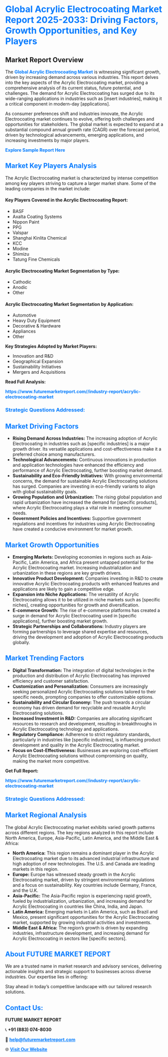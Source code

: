 <h1 style="color: #007BFF;">Global Acrylic Electrocoating Market Report 2025-2033: Driving Factors, Growth Opportunities, and Key Players</h1>

<section id="overview">
<h2>Market Report Overview</h2>
<p>The <a href="https://www.futuremarketreport.com//industry-report/acrylic-electrocoating-market" style="color: #007BFF; text-decoration: none;"><strong>Global Acrylic Electrocoating Market</strong></a> is witnessing significant growth, driven by increasing demand across various industries. This report delves into the key aspects of the Acrylic Electrocoating market, providing a comprehensive analysis of its current status, future potential, and challenges. The demand for Acrylic Electrocoating has surged due to its wide-ranging applications in industries such as [insert industries], making it a critical component in modern-day [applications].</p>
<p>As consumer preferences shift and industries innovate, the Acrylic Electrocoating market continues to evolve, offering both challenges and opportunities for stakeholders. The global market is expected to expand at a substantial compound annual growth rate (CAGR) over the forecast period, driven by technological advancements, emerging applications, and increasing investments by major players.</p>
</section>

<section id="overview">
<p><a href="https://www.futuremarketreport.com//request-sample/reportId=50144" style="color: #007BFF; text-decoration: none;"><strong>Explore Sample Report Here</strong></a></p>
</section>

<section id="key-players">
<h2 style="color: #007BFF;">Market Key Players Analysis</h2>
<p>The Acrylic Electrocoating market is characterized by intense competition among key players striving to capture a larger market share. Some of the leading companies in the market include:</p>
<h4>Key Players Covered in the Acrylic Electrocoating Report:</h4>
<ul><li>BASF</li><li>Axalta Coating Systems</li><li>Nippon Paint</li><li>PPG</li><li>Valspar</li><li>Shanghai Kinlita Chemical</li><li>KCC</li><li>Modine</li><li>Shimizu</li><li>Tatung Fine Chemicals</li></ul>
<h4>Acrylic Electrocoating Market Segmentation by Type:</h4>
<ul><li>Cathodic</li><li>Anodic</li><li>Other</li></ul>

<h4>Acrylic Electrocoating Market Segmentation by Application:</h4>
<ul><li>Automotive</li><li>Heavy Duty Equipment</li><li>Decorative &amp; Hardware</li><li>Appliances</li><li>Other</li></ul>
<p><strong>Key Strategies Adopted by Market Players:</strong></p>
<ul>
<li>Innovation and R&D</li>
<li>Geographical Expansion</li>
<li>Sustainability Initiatives</li>
<li>Mergers and Acquisitions</li>
</ul>
</section>

<section>
<p><strong>Read Full Analysis: </strong></p><a href="https://www.futuremarketreport.com//industry-report/acrylic-electrocoating-market" style="color: #007BFF; text-decoration: none;"><strong>https://www.futuremarketreport.com//industry-report/acrylic-electrocoating-market</strong></a>
<h3 style="color: #007BFF;">Strategic Questions Addressed:</h3>
</section>

<section id="driving-factors">
<h2 style="color: #007BFF;">Market Driving Factors</h2>
<ul>
<li><strong>Rising Demand Across Industries:</strong> The increasing adoption of Acrylic Electrocoating in industries such as [specific industries] is a major growth driver. Its versatile applications and cost-effectiveness make it a preferred choice among manufacturers.</li>
<li><strong>Technological Advancements:</strong> Continuous innovations in production and application technologies have enhanced the efficiency and performance of Acrylic Electrocoating, further boosting market demand.</li>
<li><strong>Sustainability and Eco-Friendly Initiatives:</strong> With growing environmental concerns, the demand for sustainable Acrylic Electrocoating solutions has surged. Companies are investing in eco-friendly variants to align with global sustainability goals.</li>
<li><strong>Growing Population and Urbanization:</strong> The rising global population and rapid urbanization have increased the demand for [specific products], where Acrylic Electrocoating plays a vital role in meeting consumer needs.</li>
<li><strong>Government Policies and Incentives:</strong> Supportive government regulations and incentives for industries using Acrylic Electrocoating have created a conducive environment for market growth.</li>
</ul>
</section>

<section id="growth-opportunities">
<h2 style="color: #007BFF;">Market Growth Opportunities</h2>
<ul>
<li><strong>Emerging Markets:</strong> Developing economies in regions such as Asia-Pacific, Latin America, and Africa present untapped potential for the Acrylic Electrocoating market. Increasing industrialization and urbanization in these regions are key growth drivers.</li>
<li><strong>Innovative Product Development:</strong> Companies investing in R&D to create innovative Acrylic Electrocoating products with enhanced features and applications are likely to gain a competitive edge.</li>
<li><strong>Expansion into Niche Applications:</strong> The versatility of Acrylic Electrocoating allows it to be utilized in niche markets such as [specific niches], creating opportunities for growth and diversification.</li>
<li><strong>E-commerce Growth:</strong> The rise of e-commerce platforms has created a surge in demand for Acrylic Electrocoating used in [specific applications], further boosting market growth.</li>
<li><strong>Strategic Partnerships and Collaborations:</strong> Industry players are forming partnerships to leverage shared expertise and resources, driving the development and adoption of Acrylic Electrocoating products globally.</li>
</ul>
</section>

<section id="trending-factors">
<h2 style="color: #007BFF;">Market Trending Factors</h2>
<ul>
<li><strong>Digital Transformation:</strong> The integration of digital technologies in the production and distribution of Acrylic Electrocoating has improved efficiency and customer satisfaction.</li>
<li><strong>Customization and Personalization:</strong> Consumers are increasingly seeking personalized Acrylic Electrocoating solutions tailored to their specific needs, prompting companies to offer customizable options.</li>
<li><strong>Sustainability and Circular Economy:</strong> The push towards a circular economy has driven demand for recyclable and reusable Acrylic Electrocoating solutions.</li>
<li><strong>Increased Investment in R&D:</strong> Companies are allocating significant resources to research and development, resulting in breakthroughs in Acrylic Electrocoating technology and applications.</li>
<li><strong>Regulatory Compliance:</strong> Adherence to strict regulatory standards, particularly in industries like [specific industries], is influencing product development and quality in the Acrylic Electrocoating market.</li>
<li><strong>Focus on Cost-Effectiveness:</strong> Businesses are exploring cost-efficient Acrylic Electrocoating solutions without compromising on quality, making the market more competitive.</li>
</ul>
</section>

<section>
<p><strong>Get Full Report: </strong></p><a href="https://www.futuremarketreport.com//industry-report/acrylic-electrocoating-market" style="color: #007BFF; text-decoration: none;"><strong>https://www.futuremarketreport.com//industry-report/acrylic-electrocoating-market</strong></a>
<h3 style="color: #007BFF;">Strategic Questions Addressed:</h3>
</section>


<section id="regional-analysis">
<h2 style="color: #007BFF;">Market Regional Analysis</h2>
<p>The global Acrylic Electrocoating market exhibits varied growth patterns across different regions. The key regions analyzed in this report include North America, Europe, Asia-Pacific, Latin America, and the Middle East & Africa:</p>
<ul>
<li><strong>North America:</strong> This region remains a dominant player in the Acrylic Electrocoating market due to its advanced industrial infrastructure and high adoption of new technologies. The U.S. and Canada are leading markets in this region.</li>
<li><strong>Europe:</strong> Europe has witnessed steady growth in the Acrylic Electrocoating market, driven by stringent environmental regulations and a focus on sustainability. Key countries include Germany, France, and the U.K.</li>
<li><strong>Asia-Pacific:</strong> The Asia-Pacific region is experiencing rapid growth, fueled by industrialization, urbanization, and increasing demand for Acrylic Electrocoating in countries like China, India, and Japan.</li>
<li><strong>Latin America:</strong> Emerging markets in Latin America, such as Brazil and Mexico, present significant opportunities for the Acrylic Electrocoating market, supported by growing industrial activities and investments.</li>
<li><strong>Middle East & Africa:</strong> The region’s growth is driven by expanding industries, infrastructure development, and increasing demand for Acrylic Electrocoating in sectors like [specific sectors].</li>
</ul>
</section>

<footer>
<h2 style="color: #007BFF;">About FUTURE MARKET REPORT</h2>
<p>We are a trusted name in market research and advisory services, delivering actionable insights and strategic support to businesses across diverse industries. Our expertise lies in offering:</p>

<p>Stay ahead in today’s competitive landscape with our tailored research solutions.</p>

<h2 style="color: #007BFF;">Contact Us:</h2>
<p><strong>FUTURE MARKET REPORT</strong></p>
<p>📞 <strong>+91 (883) 074-8030</strong></p>
<p>📧 <strong><a href="mailto:help@futuremarketreport.com" style="color: #007BFF;">help@futuremarketreport.com</a></strong></p>
<p>🌐 <strong><a href="https://www.futuremarketreport.com/" style="color: #007BFF;">Visit Our Website</a></strong></p>
</footer>